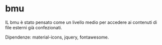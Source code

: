 # bmu
IL bmu è stato pensato come un livello medio per accedere ai contenuti di file esterni già confezionati.

Dipendenze: material-icons, jquery, fontawesome.

